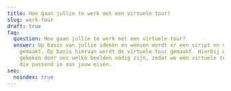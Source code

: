```yaml
---
title: Hoe gaan jullie te werk met een virtuele tour?
slug: werk-tour
draft: true
faq:
  question: Hoe gaan jullie te werk met een virtuele tour?
  answer: Op basis van jullie ideeën en wensen wordt er een script en draaiboek
    gemaakt. Op basis hiervan wordt de virtuele tour gemaakt. Hierbij wordt
    gekeken door ons welke beelden nodig zijn, zodat we een virtuele tour maken
    die passend is aan jouw eisen.
seo:
  noindex: true
---
```

